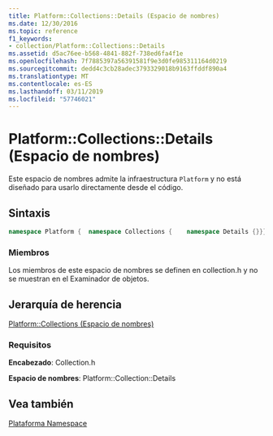 ```yaml
---
title: Platform::Collections::Details (Espacio de nombres)
ms.date: 12/30/2016
ms.topic: reference
f1_keywords:
- collection/Platform::Collections::Details
ms.assetid: d5ac76ee-b568-4841-882f-738ed6fa4f1e
ms.openlocfilehash: 7f7885397a56391581f9e3d0fe985311164d0219
ms.sourcegitcommit: dedd4c3cb28adec3793329018b9163ffddf890a4
ms.translationtype: MT
ms.contentlocale: es-ES
ms.lasthandoff: 03/11/2019
ms.locfileid: "57746021"
---
```

# <a name="platformcollectionsdetails-namespace"></a>Platform::Collections::Details (Espacio de nombres)

Este espacio de nombres admite la infraestructura `Platform` y no está diseñado para usarlo directamente desde el código.

## <a name="syntax"></a>Sintaxis

```cpp
namespace Platform {  namespace Collections {    namespace Details {}}}
```

### <a name="members"></a>Miembros

Los miembros de este espacio de nombres se definen en collection.h y no se muestran en el Examinador de objetos.

## <a name="inheritance-hierarchy"></a>Jerarquía de herencia

[Platform::Collections (Espacio de nombres)](../cppcx/platform-collections-namespace.md)

### <a name="requirements"></a>Requisitos

**Encabezado**: Collection.h

**Espacio de nombres**: Platform::Collection::Details

## <a name="see-also"></a>Vea también

[Plataforma Namespace](platform-namespace-c-cx.md)
